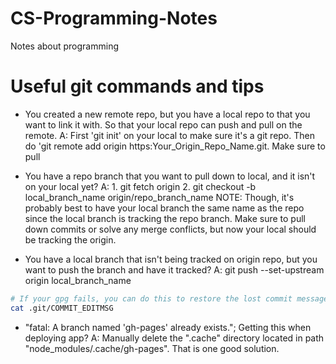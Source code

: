 # CS-Programming-Notes

Notes about programming

# Useful git commands and tips

-   You created a new remote repo, but you have a local repo to
    that you want to link it with. So that your local repo
    can push and pull on the remote.
    A: First 'git init' on your local to make sure it's a git repo.
    Then do 'git remote add origin https:Your_Origin_Repo_Name.git.
    Make sure to pull

-   You have a repo branch that you want to pull down to local, and it isn't on your local yet?
    A: 1. git fetch origin 2. git checkout -b local_branch_name origin/repo_branch_name
    NOTE: Though, it's probably best to have your local branch the same name as the repo since
    the local branch is tracking the repo branch. Make sure to pull down commits or solve any merge
    conflicts, but now your local should be tracking the origin.

-   You have a local branch that isn't being tracked on origin repo,
    but you want to push the branch and have it tracked?
    A: git push --set-upstream origin local_branch_name

```bash
# If your gpg fails, you can do this to restore the lost commit message.
cat .git/COMMIT_EDITMSG
```


-   "fatal: A branch named 'gh-pages' already exists."; Getting this when deploying app?
    A: Manually delete the ".cache" directory located in path "node_modules/.cache/gh-pages".
    That is one good solution.

